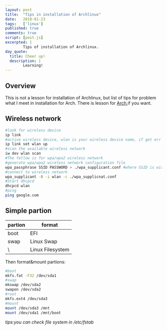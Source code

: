 ```yaml
---
layout: post
title:  "Tips in installation of Archlinux"
date:   2018-01-23
tags:   ['linux']
published: true
comments: true
script: [post.js]
excerpted: |
        Tips of installation of Archlinux.
day_quote:
  title: Cheer up!
  description: |
        Learning!
---
```


## Overview

This is not a lesson for installation of Archlinux,
but list of tips for problem what I meet in installation for Arch.
There is lesson for [Arch](www.archlinux.org),if you want.

## Wireless network

```bash
#look for wireless device
ip link
#active wireless device, wlan is your wireless device name, if get err maybe install firmware for device
ip link set wlan up
#scan the available wireless network
iw dev wlan scan
#The fellow is for wpa/wpa2 wireless network
#generate wpa/wpa2 wireless network configuration file
wpa_passphrase SSID PASSWORD > ./wpa_supplicant.conf #where SSID is wireless network name, PASSWORD is key for wireless network
#connect to wireless network
wpa_supplicant -B -i wlan -c ./wpa_supplicnat.conf
#Start dhcpcd
dhcpcd wlan
#ping
ping google.com
```

## Simple partion

partion|format
-------|------
boot   |EFI
swap   |Linux Swap
\      |Linux Filesystem

Then format&mount partions:


```bash
#boot
mkfs.fat -F32 /dev/sda1
#swap
mkswap /dev/sda2
swapon /dev/sda2
#root
mkfs.ext4 /dev/sda3
#mount
mount /dev/sda3 /mnt
mount /dev/sda1 /mnt/boot
```

*tips:you can check file system in /etc/fstab*


